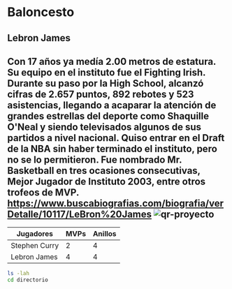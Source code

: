 # Baloncesto
## Lebron James
Con 17 años ya medía 2.00 metros de estatura. Su equipo en el instituto fue el Fighting Irish. Durante su paso por la High School, alcanzó cifras de 2.657 puntos, 892 rebotes y 523 asistencias, llegando a acaparar la atención de grandes estrellas del deporte como Shaquille O'Neal y siendo televisados algunos de sus partidos a **nivel nacional**.
Quiso entrar en el Draft de la NBA sin haber terminado el instituto, pero no se lo permitieron. Fue nombrado Mr. Basketball en tres ocasiones consecutivas, Mejor Jugador de Instituto 2003, entre otros trofeos de MVP.
https://www.buscabiografias.com/biografia/verDetalle/10117/LeBron%20James
![qr-proyecto](https://github.com/Maauuri/Redes/assets/156670629/b7df992b-80fc-47cb-b950-70da0f406a83)
---
| Jugadores | MVPs | Anillos |
|--|--|--|
| Stephen Curry |  2| 4 |
| Lebron James |4  | 4 |
```bash
ls -lah
cd directorio
```
